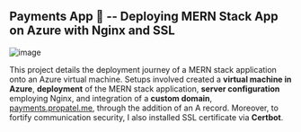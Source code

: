 
## Payments App 💸 -- Deploying MERN Stack App on Azure with Nginx and SSL


![image](https://github.com/Patel-Muhammad/payments-app/assets/96219910/ea803ee6-5d5e-4370-921c-de6906a515db)

This project details the deployment journey of a MERN stack application onto an Azure virtual machine. Setups involved created a **virtual machine in Azure**, **deployment** of the MERN stack application, **server configuration** employing Nginx, and integration of a **custom domain**, [payments.propatel.me](https://payments.propatel.me), through the addition of an A record. Moreover, to fortify communication security, I also installed SSL certificate via **Certbot**.
